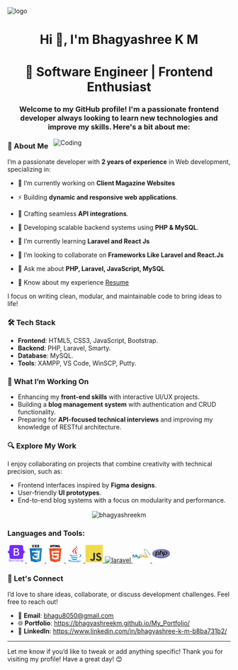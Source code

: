 ![logo](https://png.pngtree.com/background/20230525/original/pngtree-female-programmer-in-front-of-computer-screens-picture-image_2734159.jpg)

<h1 align="center">Hi 👋, I'm Bhagyashree K M</h1> 
<h1 align="center">🎯 Software Engineer | Frontend Enthusiast </h1>   
<h3 align="center">Welcome to my GitHub profile! I'm a passionate frontend developer always looking to learn new technologies and improve my skills. Here's a bit about me:</h3>
<img align="right" alt="Coding" width="400" src="https://user-images.githubusercontent.com/74038190/221352975-94759904-aa4c-4032-a8ab-b546efb9c478.gif">

### 🚀 About Me  
I’m a passionate developer with **2 years of experience** in Web development, specializing in: 
- 🔭 I’m currently working on **Client Magazine Websites**

- ⚡ Building **dynamic and responsive web applications**.  

- 🔗 Crafting seamless **API integrations**.  

- 💾 Developing scalable backend systems using **PHP & MySQL**.

- 🌱 I’m currently learning **Laravel and React Js**

- 👯 I’m looking to collaborate on **Frameworks Like Laravel and React.Js**

- 💬 Ask me about **PHP, Laravel, JavaScript, MySQL**

- 📄 Know about my experience [Resume](https://drive.google.com/file/d/1LcSbyFw66lovmGimcaQx971RLuiw-5Y9/view) 
  

I focus on writing clean, modular, and maintainable code to bring ideas to life!  

### 🛠️ Tech Stack  
- **Frontend**: HTML5, CSS3, JavaScript, Bootstrap.  
- **Backend**: PHP, Laravel, Smarty.  
- **Database**: MySQL.  
- **Tools**: XAMPP, VS Code, WinSCP, Putty.  

### 🌱 What I’m Working On  
- Enhancing my **front-end skills** with interactive UI/UX projects.  
- Building a **blog management system** with authentication and CRUD functionality.  
- Preparing for **API-focused technical interviews** and improving my knowledge of RESTful architecture.  

### 🔍 Explore My Work  
I enjoy collaborating on projects that combine creativity with technical precision, such as:  
- Frontend interfaces inspired by **Figma designs**.  
- User-friendly **UI prototypes**.  
- End-to-end blog systems with a focus on modularity and performance.  

<p align="center"><img align="center" src="https://github-readme-stats.vercel.app/api/top-langs?username=bhagyashreekm&show_icons=true&locale=en&layout=compact" alt="bhagyashreekm" /></p>

<h3 align="left">Languages and Tools:</h3>
<p align="left"> <a href="https://getbootstrap.com" target="_blank" rel="noreferrer"> <img src="https://raw.githubusercontent.com/devicons/devicon/master/icons/bootstrap/bootstrap-plain-wordmark.svg" alt="bootstrap" width="40" height="40"/> </a> <a href="https://www.w3schools.com/css/" target="_blank" rel="noreferrer"> <img src="https://raw.githubusercontent.com/devicons/devicon/master/icons/css3/css3-original-wordmark.svg" alt="css3" width="40" height="40"/> </a> <a href="https://www.w3.org/html/" target="_blank" rel="noreferrer"> <img src="https://raw.githubusercontent.com/devicons/devicon/master/icons/html5/html5-original-wordmark.svg" alt="html5" width="40" height="40"/> </a> <a href="https://www.java.com" target="_blank" rel="noreferrer"> <img src="https://raw.githubusercontent.com/devicons/devicon/master/icons/java/java-original.svg" alt="java" width="40" height="40"/> </a> <a href="https://developer.mozilla.org/en-US/docs/Web/JavaScript" target="_blank" rel="noreferrer"> <img src="https://raw.githubusercontent.com/devicons/devicon/master/icons/javascript/javascript-original.svg" alt="javascript" width="40" height="40"/> </a> <a href="https://laravel.com/" target="_blank" rel="noreferrer"> <img src="https://laravel.com/img/logomark.min.svg" alt="laravel" width="40" height="40"/> </a> <a href="https://www.mysql.com/" target="_blank" rel="noreferrer"> <img src="https://raw.githubusercontent.com/devicons/devicon/master/icons/mysql/mysql-original-wordmark.svg" alt="mysql" width="40" height="40"/> </a> <a href="https://www.php.net" target="_blank" rel="noreferrer"> <img src="https://raw.githubusercontent.com/devicons/devicon/master/icons/php/php-original.svg" alt="php" width="40" height="40"/> </a> </p>

### 💬 Let's Connect  
I’d love to share ideas, collaborate, or discuss development challenges. Feel free to reach out!  
- 📧 **Email**: bhagu8050@gmail.com
- 🌐 **Portfolio**: https://bhagyashreekm.github.io/My_Portfolio/  
- 💼 **LinkedIn**: https://www.linkedin.com/in/bhagyashree-k-m-b8ba731b2/ 
---

Let me know if you’d like to tweak or add anything specific!
Thank you for visiting my profile! Have a great day! 😊
